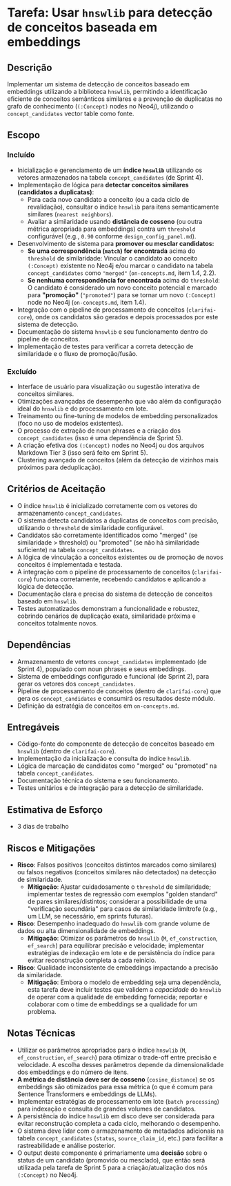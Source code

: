 # Tarefa: Usar `hnswlib` para detecção de conceitos baseada em embeddings

## Descrição
Implementar um sistema de detecção de conceitos baseado em embeddings utilizando a biblioteca `hnswlib`, permitindo a identificação eficiente de conceitos semânticos similares e a prevenção de duplicatas no grafo de conhecimento (`(:Concept)` nodes no Neo4j), utilizando o `concept_candidates` vector table como fonte.

## Escopo

### Incluído
- Inicialização e gerenciamento de um **índice `hnswlib`** utilizando os vetores armazenados na tabela `concept_candidates` (de Sprint 4).
- Implementação de lógica para **detectar conceitos similares (candidatos a duplicatas)**:
    - Para cada novo candidato a conceito (ou a cada ciclo de revalidação), consultar o índice `hnswlib` para itens semanticamente similares (`nearest neighbors`).
    - Avaliar a similaridade usando **distância de cosseno** (ou outra métrica apropriada para embeddings) contra um `threshold` configurável (e.g., `0.90` conforme `design_config_panel.md`).
- Desenvolvimento de sistema para **promover ou mesclar candidatos:**
    - **Se uma correspondência (`match`) for encontrada** acima do `threshold` de similaridade: Vincular o candidato ao conceito `(:Concept)` existente no Neo4j e/ou marcar o candidato na tabela `concept_candidates` como `"merged"` (`on-concepts.md`, item 1.4, 2.2).
    - **Se nenhuma correspondência for encontrada** acima do `threshold`: O candidato é considerado um novo conceito potencial e marcado para **"promoção"** (`"promoted"`) para se tornar um novo `(:Concept)` node no Neo4j (`on-concepts.md`, item 1.4).
- Integração com o pipeline de processamento de conceitos (`clarifai-core`), onde os candidatos são gerados e depois processados por este sistema de detecção.
- Documentação do sistema `hnswlib` e seu funcionamento dentro do pipeline de conceitos.
- Implementação de testes para verificar a correta detecção de similaridade e o fluxo de promoção/fusão.

### Excluído
- Interface de usuário para visualização ou sugestão interativa de conceitos similares.
- Otimizações avançadas de desempenho que vão além da configuração ideal do `hnswlib` e do processamento em lote.
- Treinamento ou fine-tuning de modelos de embedding personalizados (foco no uso de modelos existentes).
- O processo de extração de noun phrases e a criação dos `concept_candidates` (isso é uma dependência de Sprint 5).
- A criação efetiva dos `(:Concept)` nodes no Neo4j ou dos arquivos Markdown Tier 3 (isso será feito em Sprint 5).
- Clustering avançado de conceitos (além da detecção de vizinhos mais próximos para deduplicação).

## Critérios de Aceitação
- O índice `hnswlib` é inicializado corretamente com os vetores do armazenamento `concept_candidates`.
- O sistema detecta candidatos a duplicatas de conceitos com precisão, utilizando o `threshold` de similaridade configurável.
- Candidatos são corretamente identificados como "merged" (se similaridade > threshold) ou "promoted" (se não há similaridade suficiente) na tabela `concept_candidates`.
- A lógica de vinculação a conceitos existentes ou de promoção de novos conceitos é implementada e testada.
- A integração com o pipeline de processamento de conceitos (`clarifai-core`) funciona corretamente, recebendo candidatos e aplicando a lógica de detecção.
- Documentação clara e precisa do sistema de detecção de conceitos baseado em `hnswlib`.
- Testes automatizados demonstram a funcionalidade e robustez, cobrindo cenários de duplicação exata, similaridade próxima e conceitos totalmente novos.

## Dependências
- Armazenamento de vetores `concept_candidates` implementado (de Sprint 4), populado com noun phrases e seus embeddings.
- Sistema de embeddings configurado e funcional (de Sprint 2), para gerar os vetores dos `concept_candidates`.
- Pipeline de processamento de conceitos (dentro de `clarifai-core`) que gera os `concept_candidates` e consumirá os resultados deste módulo.
- Definição da estratégia de conceitos em `on-concepts.md`.

## Entregáveis
- Código-fonte do componente de detecção de conceitos baseado em `hnswlib` (dentro de `clarifai-core`).
- Implementação da inicialização e consulta do índice `hnswlib`.
- Lógica de marcação de candidatos como "merged" ou "promoted" na tabela `concept_candidates`.
- Documentação técnica do sistema e seu funcionamento.
- Testes unitários e de integração para a detecção de similaridade.

## Estimativa de Esforço
- 3 dias de trabalho

## Riscos e Mitigações
- **Risco**: Falsos positivos (conceitos distintos marcados como similares) ou falsos negativos (conceitos similares não detectados) na detecção de similaridade.
  - **Mitigação**: Ajustar cuidadosamente o `threshold` de similaridade; implementar testes de regressão com exemplos "golden standard" de pares similares/distintos; considerar a possibilidade de uma "verificação secundária" para casos de similaridade limítrofe (e.g., um LLM, se necessário, em sprints futuras).
- **Risco**: Desempenho inadequado do `hnswlib` com grande volume de dados ou alta dimensionalidade de embeddings.
  - **Mitigação**: Otimizar os parâmetros do `hnswlib` (`M`, `ef_construction`, `ef_search`) para equilibrar precisão e velocidade; implementar estratégias de indexação em lote e de persistência do índice para evitar reconstrução completa a cada reinício.
- **Risco**: Qualidade inconsistente de embeddings impactando a precisão da similaridade.
  - **Mitigação**: Embora o modelo de embedding seja uma dependência, esta tarefa deve incluir testes que validem a *capacidade* do `hnswlib` de operar com a qualidade de embedding fornecida; reportar e colaborar com o time de embeddings se a qualidade for um problema.

## Notas Técnicas
- Utilizar os parâmetros apropriados para o índice `hnswlib` (`M`, `ef_construction`, `ef_search`) para otimizar o trade-off entre precisão e velocidade. A escolha desses parâmetros depende da dimensionalidade dos embeddings e do número de itens.
- **A métrica de distância deve ser de cosseno** (`cosine_distance`) se os embeddings são otimizados para essa métrica (o que é comum para Sentence Transformers e embeddings de LLMs).
- Implementar estratégias de processamento em lote (`batch processing`) para indexação e consulta de grandes volumes de candidatos.
- A persistência do índice `hnswlib` em disco deve ser considerada para evitar reconstrução completa a cada ciclo, melhorando o desempenho.
- O sistema deve lidar com o armazenamento de metadados adicionais na tabela `concept_candidates` (`status`, `source_claim_id`, etc.) para facilitar a rastreabilidade e análise posterior.
- O output deste componente é primariamente uma **decisão** sobre o status de um candidato (promovido ou mesclado), que então será utilizada pela tarefa de Sprint 5 para a criação/atualização dos nós `(:Concept)` no Neo4j.
